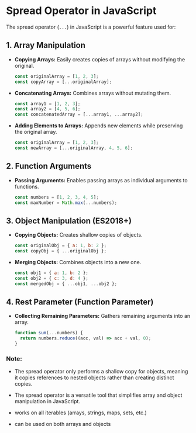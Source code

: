 # Spread Operator in JavaScript

The spread operator (`...`) in JavaScript is a powerful feature used for:

## 1. Array Manipulation

- **Copying Arrays:** Easily creates copies of arrays without modifying the original.

  ```javascript
  const originalArray = [1, 2, 3];
  const copyArray = [...originalArray];
  ```

- **Concatenating Arrays:** Combines arrays without mutating them.

  ```javascript
  const array1 = [1, 2, 3];
  const array2 = [4, 5, 6];
  const concatenatedArray = [...array1, ...array2];
  ```

- **Adding Elements to Arrays:** Appends new elements while preserving the original array.
  ```javascript
  const originalArray = [1, 2, 3];
  const newArray = [...originalArray, 4, 5, 6];
  ```

## 2. Function Arguments

- **Passing Arguments:** Enables passing arrays as individual arguments to functions.
  ```javascript
  const numbers = [1, 2, 3, 4, 5];
  const maxNumber = Math.max(...numbers);
  ```

## 3. Object Manipulation (ES2018+)

- **Copying Objects:** Creates shallow copies of objects.

  ```javascript
  const originalObj = { a: 1, b: 2 };
  const copyObj = { ...originalObj };
  ```

- **Merging Objects:** Combines objects into a new one.
  ```javascript
  const obj1 = { a: 1, b: 2 };
  const obj2 = { c: 3, d: 4 };
  const mergedObj = { ...obj1, ...obj2 };
  ```

## 4. Rest Parameter (Function Parameter)

- **Collecting Remaining Parameters:** Gathers remaining arguments into an array.
  ```javascript
  function sum(...numbers) {
    return numbers.reduce((acc, val) => acc + val, 0);
  }
  ```

### Note:

- The spread operator only performs a shallow copy for objects, meaning it copies references to nested objects rather than creating distinct copies.

- The spread operator is a versatile tool that simplifies array and object manipulation in JavaScript.

- works on all iterables (arrays, strings, maps, sets, etc.)
- can be used on both arrays and objects
